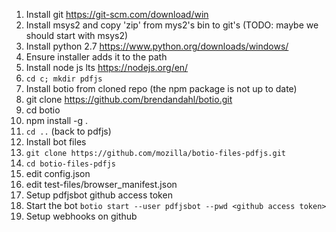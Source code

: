 1. Install git https://git-scm.com/download/win
1. Install msys2 and copy 'zip' from mys2's bin to git's (TODO: maybe we should start with msys2)
1. Install python 2.7 https://www.python.org/downloads/windows/
  1. Ensure installer adds it to the path
1. Install node js lts https://nodejs.org/en/
1. `cd c; mkdir pdfjs`
1. Install botio from cloned repo (the npm package is not up to date)
  1. git clone https://github.com/brendandahl/botio.git
  1. cd botio
  1. npm install -g .
1. `cd ..` (back to pdfjs)
1. Install bot files
  1. `git clone https://github.com/mozilla/botio-files-pdfjs.git`
  1. `cd botio-files-pdfjs`
  1. edit config.json
  1. edit test-files/browser_manifest.json
1. Setup pdfjsbot github access token
1. Start the bot `botio start --user pdfjsbot --pwd <github access token>`
1. Setup webhooks on github
